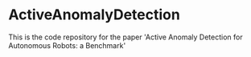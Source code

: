 # ActiveAnomalyDetection
This is the code repository for the paper 'Active Anomaly Detection for Autonomous Robots: a Benchmark'
